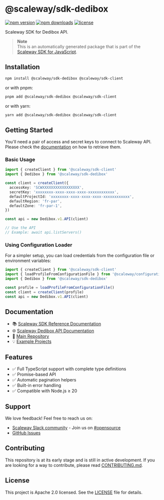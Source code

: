 # @scaleway/sdk-dedibox

[![npm version](https://img.shields.io/npm/v/@scaleway/sdk-dedibox.svg)](https://www.npmjs.com/package/@scaleway/sdk-dedibox)
[![npm downloads](https://img.shields.io/npm/dm/@scaleway/sdk-dedibox.svg)](https://www.npmjs.com/package/@scaleway/sdk-dedibox)
[![license](https://img.shields.io/npm/l/@scaleway/sdk-dedibox.svg)](https://github.com/scaleway/scaleway-sdk-js/blob/master/LICENSE)

Scaleway SDK for Dedibox API.

> **Note**  
> This is an automatically generated package that is part of the [Scaleway SDK for JavaScript](https://github.com/scaleway/scaleway-sdk-js).

## Installation

```bash
npm install @scaleway/sdk-dedibox @scaleway/sdk-client
```

or with pnpm:

```bash
pnpm add @scaleway/sdk-dedibox @scaleway/sdk-client
```

or with yarn:

```bash
yarn add @scaleway/sdk-dedibox @scaleway/sdk-client
```

## Getting Started

You'll need a pair of access and secret keys to connect to Scaleway API. Please check the [documentation](https://www.scaleway.com/en/docs/identity-and-access-management/iam/how-to/create-api-keys/) on how to retrieve them.

### Basic Usage

```typescript
import { createClient } from '@scaleway/sdk-client'
import { Dedibox } from '@scaleway/sdk-dedibox'

const client = createClient({
  accessKey: 'SCWXXXXXXXXXXXXXXXXX',
  secretKey: 'xxxxxxxx-xxxx-xxxx-xxxx-xxxxxxxxxxxx',
  defaultProjectId: 'xxxxxxxx-xxxx-xxxx-xxxx-xxxxxxxxxxxx',
  defaultRegion: 'fr-par',
  defaultZone: 'fr-par-1',
})

const api = new Dedibox.v1.API(client)

// Use the API
// Example: await api.listServers()
```

### Using Configuration Loader

For a simpler setup, you can load credentials from the configuration file or environment variables:

```typescript
import { createClient } from '@scaleway/sdk-client'
import { loadProfileFromConfigurationFile } from '@scaleway/configuration-loader'
import { Dedibox } from '@scaleway/sdk-dedibox'

const profile = loadProfileFromConfigurationFile()
const client = createClient(profile)
const api = new Dedibox.v1.API(client)
```

## Documentation

- 📚 [Scaleway SDK Reference Documentation](https://scaleway.github.io/scaleway-sdk-js)
- 🌐 [Scaleway Dedibox API Documentation](https://www.scaleway.com/en/developers/api/dedibox/)
- 📖 [Main Repository](https://github.com/scaleway/scaleway-sdk-js)
- 💡 [Example Projects](https://github.com/scaleway/scaleway-sdk-js/tree/master/examples)

## Features

- ✅ Full TypeScript support with complete type definitions
- ✅ Promise-based API
- ✅ Automatic pagination helpers
- ✅ Built-in error handling
- ✅ Compatible with Node.js ≥ 20

## Support

We love feedback! Feel free to reach us on:
- [Scaleway Slack community](https://slack.scaleway.com/) - Join us on [#opensource](https://scaleway-community.slack.com/app_redirect?channel=opensource)
- [GitHub Issues](https://github.com/scaleway/scaleway-sdk-js/issues)

## Contributing

This repository is at its early stage and is still in active development. If you are looking for a way to contribute, please read [CONTRIBUTING.md](https://github.com/scaleway/scaleway-sdk-js/blob/master/CONTRIBUTING.md).

## License

This project is Apache 2.0 licensed. See the [LICENSE](https://github.com/scaleway/scaleway-sdk-js/blob/master/LICENSE) file for details.

